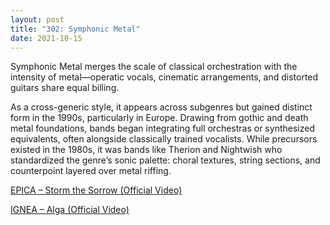 ```yaml
---
layout: post
title: "302: Symphonic Metal"
date: 2021-10-15
---
```


Symphonic Metal merges the scale of classical orchestration with the intensity of metal—operatic vocals, cinematic arrangements, and distorted guitars share equal billing.

As a cross-generic style, it appears across subgenres but gained distinct form in the 1990s, particularly in Europe. Drawing from gothic and death metal foundations, bands began integrating full orchestras or synthesized equivalents, often alongside classically trained vocalists. While precursors existed in the 1980s, it was bands like Therion and Nightwish who standardized the genre’s sonic palette: choral textures, string sections, and counterpoint layered over metal riffing.

[EPICA – Storm the Sorrow (Official Video)](https://youtu.be/dNoTvg0t52c)  

[IGNEA – Alga (Official Video)](https://youtu.be/6KOXbzMRQHs)
